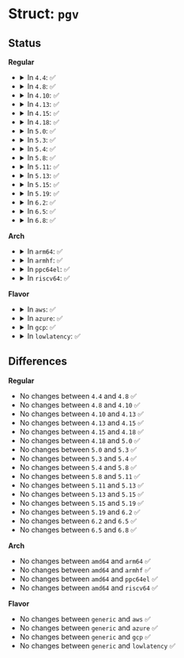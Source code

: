 # Struct: <code>pgv</code>

## Status
<b>Regular</b>
<ul>
<li>
<details>
<summary>In <code>4.4</code>: ✅</summary>

```c
struct pgv {
    char *buffer;
};
```
</details>
</li>
<li>
<details>
<summary>In <code>4.8</code>: ✅</summary>

```c
struct pgv {
    char *buffer;
};
```
</details>
</li>
<li>
<details>
<summary>In <code>4.10</code>: ✅</summary>

```c
struct pgv {
    char *buffer;
};
```
</details>
</li>
<li>
<details>
<summary>In <code>4.13</code>: ✅</summary>

```c
struct pgv {
    char *buffer;
};
```
</details>
</li>
<li>
<details>
<summary>In <code>4.15</code>: ✅</summary>

```c
struct pgv {
    char *buffer;
};
```
</details>
</li>
<li>
<details>
<summary>In <code>4.18</code>: ✅</summary>

```c
struct pgv {
    char *buffer;
};
```
</details>
</li>
<li>
<details>
<summary>In <code>5.0</code>: ✅</summary>

```c
struct pgv {
    char *buffer;
};
```
</details>
</li>
<li>
<details>
<summary>In <code>5.3</code>: ✅</summary>

```c
struct pgv {
    char *buffer;
};
```
</details>
</li>
<li>
<details>
<summary>In <code>5.4</code>: ✅</summary>

```c
struct pgv {
    char *buffer;
};
```
</details>
</li>
<li>
<details>
<summary>In <code>5.8</code>: ✅</summary>

```c
struct pgv {
    char *buffer;
};
```
</details>
</li>
<li>
<details>
<summary>In <code>5.11</code>: ✅</summary>

```c
struct pgv {
    char *buffer;
};
```
</details>
</li>
<li>
<details>
<summary>In <code>5.13</code>: ✅</summary>

```c
struct pgv {
    char *buffer;
};
```
</details>
</li>
<li>
<details>
<summary>In <code>5.15</code>: ✅</summary>

```c
struct pgv {
    char *buffer;
};
```
</details>
</li>
<li>
<details>
<summary>In <code>5.19</code>: ✅</summary>

```c
struct pgv {
    char *buffer;
};
```
</details>
</li>
<li>
<details>
<summary>In <code>6.2</code>: ✅</summary>

```c
struct pgv {
    char *buffer;
};
```
</details>
</li>
<li>
<details>
<summary>In <code>6.5</code>: ✅</summary>

```c
struct pgv {
    char *buffer;
};
```
</details>
</li>
<li>
<details>
<summary>In <code>6.8</code>: ✅</summary>

```c
struct pgv {
    char *buffer;
};
```
</details>
</li>
</ul>
<b>Arch</b>
<ul>
<li>
<details>
<summary>In <code>arm64</code>: ✅</summary>

```c
struct pgv {
    char *buffer;
};
```
</details>
</li>
<li>
<details>
<summary>In <code>armhf</code>: ✅</summary>

```c
struct pgv {
    char *buffer;
};
```
</details>
</li>
<li>
<details>
<summary>In <code>ppc64el</code>: ✅</summary>

```c
struct pgv {
    char *buffer;
};
```
</details>
</li>
<li>
<details>
<summary>In <code>riscv64</code>: ✅</summary>

```c
struct pgv {
    char *buffer;
};
```
</details>
</li>
</ul>
<b>Flavor</b>
<ul>
<li>
<details>
<summary>In <code>aws</code>: ✅</summary>

```c
struct pgv {
    char *buffer;
};
```
</details>
</li>
<li>
<details>
<summary>In <code>azure</code>: ✅</summary>

```c
struct pgv {
    char *buffer;
};
```
</details>
</li>
<li>
<details>
<summary>In <code>gcp</code>: ✅</summary>

```c
struct pgv {
    char *buffer;
};
```
</details>
</li>
<li>
<details>
<summary>In <code>lowlatency</code>: ✅</summary>

```c
struct pgv {
    char *buffer;
};
```
</details>
</li>
</ul>

## Differences
<b>Regular</b>
<ul>
<li>
No changes between <code>4.4</code> and <code>4.8</code> ✅
</li>
<li>
No changes between <code>4.8</code> and <code>4.10</code> ✅
</li>
<li>
No changes between <code>4.10</code> and <code>4.13</code> ✅
</li>
<li>
No changes between <code>4.13</code> and <code>4.15</code> ✅
</li>
<li>
No changes between <code>4.15</code> and <code>4.18</code> ✅
</li>
<li>
No changes between <code>4.18</code> and <code>5.0</code> ✅
</li>
<li>
No changes between <code>5.0</code> and <code>5.3</code> ✅
</li>
<li>
No changes between <code>5.3</code> and <code>5.4</code> ✅
</li>
<li>
No changes between <code>5.4</code> and <code>5.8</code> ✅
</li>
<li>
No changes between <code>5.8</code> and <code>5.11</code> ✅
</li>
<li>
No changes between <code>5.11</code> and <code>5.13</code> ✅
</li>
<li>
No changes between <code>5.13</code> and <code>5.15</code> ✅
</li>
<li>
No changes between <code>5.15</code> and <code>5.19</code> ✅
</li>
<li>
No changes between <code>5.19</code> and <code>6.2</code> ✅
</li>
<li>
No changes between <code>6.2</code> and <code>6.5</code> ✅
</li>
<li>
No changes between <code>6.5</code> and <code>6.8</code> ✅
</li>
</ul>
<b>Arch</b>
<ul>
<li>
No changes between <code>amd64</code> and <code>arm64</code> ✅
</li>
<li>
No changes between <code>amd64</code> and <code>armhf</code> ✅
</li>
<li>
No changes between <code>amd64</code> and <code>ppc64el</code> ✅
</li>
<li>
No changes between <code>amd64</code> and <code>riscv64</code> ✅
</li>
</ul>
<b>Flavor</b>
<ul>
<li>
No changes between <code>generic</code> and <code>aws</code> ✅
</li>
<li>
No changes between <code>generic</code> and <code>azure</code> ✅
</li>
<li>
No changes between <code>generic</code> and <code>gcp</code> ✅
</li>
<li>
No changes between <code>generic</code> and <code>lowlatency</code> ✅
</li>
</ul>
